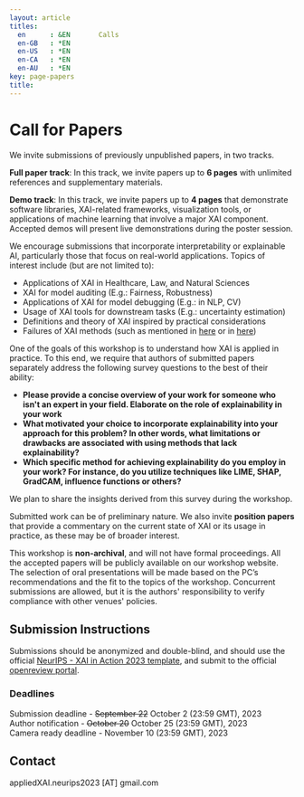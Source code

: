 ```yaml
---
layout: article
titles:
  en      : &EN       Calls
  en-GB   : *EN
  en-US   : *EN
  en-CA   : *EN
  en-AU   : *EN
key: page-papers
title:
---
```


<style>
.article__header h1 {
    display: none;
}
</style>

# Call for Papers

We invite submissions of previously unpublished papers, in two tracks.


**Full paper track**: In this track, we invite papers up to **6 pages** with unlimited references and supplementary materials. 

**Demo track**: In this track, we invite papers up to **4 pages** that demonstrate software libraries, XAI-related frameworks, visualization tools, or applications of machine learning that involve a major XAI component. Accepted demos will present live demonstrations during the poster session.


We encourage submissions that incorporate interpretability or explainable AI, particularly those that focus on real-world applications. Topics of interest include (but are not limited to):
- Applications of XAI in Healthcare, Law, and Natural Sciences
- XAI for model auditing (E.g.: Fairness, Robustness)
- Applications of XAI for model debugging (E.g.: in NLP, CV)
- Usage of XAI tools for downstream tasks (E.g.: uncertainty estimation)
- Definitions and theory of XAI inspired by practical considerations
- Failures of XAI methods (such as mentioned in [here](https://www.alexmeinke.de/2023/03/24/pitfalls-of-interpretability.html) or in [here](https://arxiv.org/pdf/2306.04719.pdf))



One of the goals of this workshop is to understand how XAI is applied in practice. To this end, we require that authors of submitted papers separately address the following survey questions to the best of their ability: 
- **Please provide a concise overview of your work for someone who isn't an expert in your field. Elaborate on the role of explainability in your work**
- **What motivated your choice to incorporate explainability into your approach for this problem? In other words, what limitations or drawbacks are associated with using methods that lack explainability?** 
- **Which specific method for achieving explainability do you employ in your work? For instance, do you utilize techniques like LIME, SHAP, GradCAM, influence functions or others?**

We plan to share the insights derived from this survey during the workshop.

Submitted work can be of preliminary nature. We also invite **position papers** that provide a commentary on the current state of XAI or its usage in practice, as these may be of broader interest.

This workshop is **non-archival**, and will not have formal proceedings. All the accepted papers will be publicly available on our workshop website. The selection of oral presentations will be made based on the PC’s recommendations and the fit to the topics of the workshop. Concurrent submissions are allowed, but it is the authors' responsibility to verify compliance with other venues' policies. 





## Submission Instructions

Submissions should be anonymized and double-blind, and should use the official [NeurIPS - XAI in Action 2023 template](https://www.overleaf.com/read/szkkwjrmxzjq), and submit to the official [openreview portal](https://openreview.net/group?id=NeurIPS.cc/2023/Workshop/XAIA&referrer=%5BHomepage%5D(%2F)). 

### Deadlines 
Submission deadline - ~~September 22~~ October 2 (23:59 GMT), 2023 \
Author notification - ~~October 20~~ October 25 (23:59 GMT), 2023 \
Camera ready deadline -  November 10 (23:59 GMT), 2023

## Contact
appliedXAI.neurips2023 [AT] gmail.com
